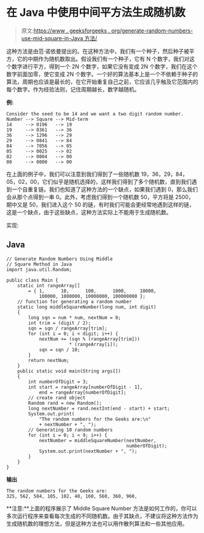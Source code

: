 # 在 Java 中使用中间平方法生成随机数

> 原文:[https://www . geeksforgeeks . org/generate-random-numbers-use-mid-square-in-Java 方法/](https://www.geeksforgeeks.org/generate-random-numbers-using-middle-square-method-in-java/)

这种方法是由范·诺依曼提出的。在这种方法中，我们有一个种子，然后种子被平方，它的中期作为随机数取出。假设我们有一个种子，它有 N 个数字，我们对这个数字进行平方，得到一个 2N 个数字，如果它没有变成 2N 个数字，我们在这个数字前面加零，使它变成 2N 个数字。一个好的算法基本上是一个不依赖于种子的算法，周期也应该是最长的，在它开始重复自己之前，它应该几乎触及它范围内的每个数字。作为经验法则，记住周期越长，数字越随机。

**例:**

```
Consider the seed to be 14 and we want a two digit random number.
Number --> Square --> Mid-term
14     --> 0196   --> 19 
19     --> 0361   --> 36
36     --> 1296   --> 29
29     --> 0841   --> 84
84     --> 7056   --> 05
05     --> 0025   --> 02
02     --> 0004   --> 00
00     --> 0000   --> 00 
```

在上面的例子中，我们可以注意到我们得到了一些随机数 19，36，29，84，05，02，00，它们似乎是随机选择的，这样我们得到了多个随机数，直到我们遇到一个自重复链。我们也知道了这种方法的一个缺点，如果我们遇到 0，那么我们会从那个点得到一串 0。此外，考虑我们得到一个随机数 50，平方将是 2500，期中又是 50，我们进入这个 50 的链，有时我们可能会更经常地遇到这样的链，这是一个缺点，由于这些缺点，这种方法实际上不能用于生成随机数。

实现:

## Java

```
// Generate Random Numbers Using Middle
// Square Method in Java
import java.util.Random;

public class Main {
    static int rangeArray[]
        = { 1,      10,      100,      1000,     10000,
            100000, 1000000, 10000000, 100000000 };
    // function for generating a random number
    static long middleSquareNumber(long num, int digit)
    {
        long sqn = num * num, nextNum = 0;
        int trim = (digit / 2);
        sqn = sqn / rangeArray[trim];
        for (int i = 0; i < digit; i++) {
            nextNum += (sqn % (rangeArray[trim]))
                       * (rangeArray[i]);
            sqn = sqn / 10;
        }
        return nextNum;
    }
    public static void main(String args[])
    {
        int numberOfDigit = 3;
        int start = rangeArray[numberOfDigit - 1],
            end = rangeArray[numberOfDigit];
        // create rand object
        Random rand = new Random();
        long nextNumber = rand.nextInt(end - start) + start;
        System.out.print(
            "The random numbers for the Geeks are:\n"
            + nextNumber + ", ");
        // Generating 10 random numbers
        for (int i = 0; i < 9; i++) {
            nextNumber = middleSquareNumber(nextNumber,
                                            numberOfDigit);
            System.out.print(nextNumber + ", ");
        }
    }
}
```

**输出**

```
The random numbers for the Geeks are:
325, 562, 584, 105, 102, 40, 160, 560, 360, 960, 
```

**注意:**上面的程序展示了 Middle Square Number 方法是如何工作的，你可以多次运行程序来查看每次生成的不同随机数。由于其缺点，不建议将这种方法作为生成随机数的理想方法，但是这种方法也可以用作散列算法和一些其他应用。